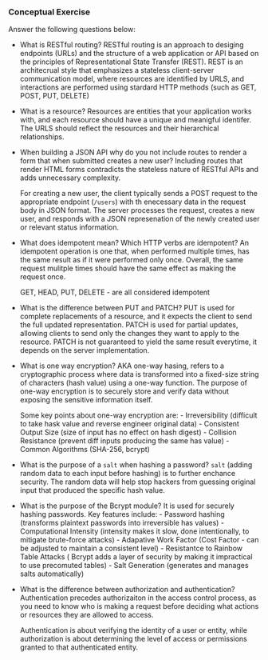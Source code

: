 ### Conceptual Exercise

Answer the following questions below:

- What is RESTful routing?
    RESTful routing is an approach to desiging endpoints (URLs) and the structure of a web application or API based on the principles of Representational State Transfer (REST). REST is an architecrual style that emphasizes a stateless client-server communication model, where resources are identified by URLS, and interactions are performed using stardard HTTP methods (such as GET, POST, PUT, DELETE)


- What is a resource?
    Resources are entities that your application works with, and each resource should have a unique and meanigful identifer. The URLS should reflect the resources and their hierarchical relationships.

- When building a JSON API why do you not include routes to render a form that when submitted creates a new user?
    Including routes that render HTML forms contradicts the stateless nature of RESTful APIs and adds unnecessary complexity.

    For creating a new user, the client typically sends a POST request to the appropriate endpoint (`/users`) with th enecessary data in the request body in JSON format. The server processes the request, creates a new user, and responds with a JSON represenation of the newly created user or relevant status information. 

- What does idempotent mean? Which HTTP verbs are idempotent? 
    An idempotent operation is one that, when performed multiple times, has the same result as if it were performed only once. Overall, the same request mulitple times should have the same effect as making the request once.

    GET, HEAD, PUT, DELETE - are all considered idempotent 

- What is the difference between PUT and PATCH?
     PUT is used for complete replacements of a resource, and it expects the client to send the full updated representation. PATCH is used for partial updates, allowing clients to send only the changes they want to apply to the resource. PATCH is not guaranteed to yield the same result everytime, it depends on the server implementation. 

- What is one way encryption?
    AKA one-way hasing, refers to a cryptographic process where data is transformed into a fixed-size string of characters (hash value) using a one-way function. The purpose of one-way encryption is to securely store and verify data without exposing the sensitive information itself. 
    
    Some key points about one-way encryption are:
        - Irreversibility (difficult to take hask value and reverse engineer original data)
        - Consistent Output Size (size of input has no effect on hash digest)
        - Collision Resistance (prevent diff      inputs producing the same has value)
        - Common Algorithms (SHA-256, bcrypt)

- What is the purpose of a `salt` when hashing a password?
    `salt` (adding random data to each input before hashing) is to further enchance security. The random data will help stop hackers from guessing original input that produced the specific hash value.

- What is the purpose of the Bcrypt module?
    It is used for securely hashing passwords.
    Key features include:
         - Password hashing (transforms plaintext passwords into irreversible has values)
         - Computational Intensity (intensity makes it slow, done intentionally, to mitigate brute-force attacks)
         - Adapative Work Factor (Cost Factor - can be adjusted to maintain a consistent level)
         - Resistantce to Rainbow Table Attacks  ( Bcrypt adds a layer of security by making it impractical to use precomuted tables)
         - Salt Generation (generates and manages salts automatically)

- What is the difference between authorization and authentication?
    Authentication precedes authorizaiton in the access control process, as you need to know who is making a request before deciding what actions or resources they are allowed to access. 

    Authentication is about verifying the identity of a user or entity, while authorization is about determining the level of access or permissions granted to that authenticated entity.

